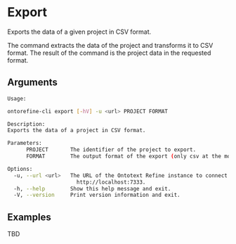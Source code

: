 # Export

Exports the data of a given project in CSV format.

The command extracts the data of the project and transforms it to CSV format.
The result of the command is the project data in the requested format.

## Arguments

```bash
Usage:

ontorefine-cli export [-hV] -u <url> PROJECT FORMAT

Description:
Exports the data of a project in CSV format.

Parameters:
      PROJECT       The identifier of the project to export.
      FORMAT        The output format of the export (only csv at the moment).

Options:
  -u, --url <url>   The URL of the Ontotext Refine instance to connect to, e.g.
                      http://localhost:7333.
  -h, --help        Show this help message and exit.
  -V, --version     Print version information and exit.
```

## Examples

TBD
